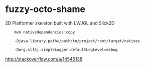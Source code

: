 fuzzy-octo-shame
================

2D Platformer skeleton built with LWJGL and Slick2D

        mvn nativedependencies:copy

        -Djava.library.path=/path/to/project/root/target/natives
        
        -Dorg.slf4j.simpleLogger.defaultLogLevel=debug

http://stackoverflow.com/a/14545138

